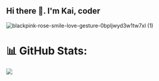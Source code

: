## Hi there 👋. I'm Kai, coder

![blackpink-rose-smile-love-gesture-0bpljwyd3w1tw7xl (1)](https://github.com/HungKai30/HungKai30/assets/135298514/334c0bf0-145d-4d79-aa6c-31ffb4061baf)

# 📊 GitHub Stats:
![](https://github-readme-stats.vercel.app/api/top-langs/?username=HungKai30&theme=dark&hide_border=false&include_all_commits=true&count_private=true&layout=compact)
